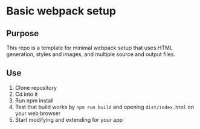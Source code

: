 # Basic webpack setup

## Purpose
This repo is a template for minimal webpack setup that uses HTML generation, styles and images, and multiple source and output files.

## Use
1. Clone repository
2. Cd into it
3. Run npm install
4. Test that build works by `npm run build` and opening `dist/index.html` on your web browser
5. Start modifying and extending for your app